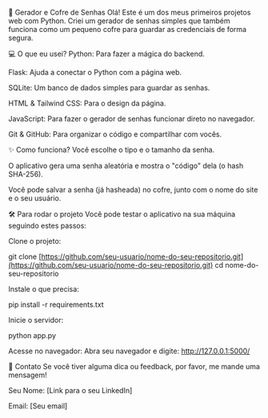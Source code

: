 🔐 Gerador e Cofre de Senhas
Olá! Este é um dos meus primeiros projetos web com Python. Criei um gerador de senhas simples que também funciona como um pequeno cofre para guardar as credenciais de forma segura.

💻 O que eu usei?
Python: Para fazer a mágica do backend.

Flask: Ajuda a conectar o Python com a página web.

SQLite: Um banco de dados simples para guardar as senhas.

HTML & Tailwind CSS: Para o design da página.

JavaScript: Para fazer o gerador de senhas funcionar direto no navegador.

Git & GitHub: Para organizar o código e compartilhar com vocês.

✨ Como funciona?
Você escolhe o tipo e o tamanho da senha.

O aplicativo gera uma senha aleatória e mostra o "código" dela (o hash SHA-256).

Você pode salvar a senha (já hasheada) no cofre, junto com o nome do site e o seu usuário.

🛠️ Para rodar o projeto
Você pode testar o aplicativo na sua máquina seguindo estes passos:

Clone o projeto:

git clone [https://github.com/seu-usuario/nome-do-seu-repositorio.git](https://github.com/seu-usuario/nome-do-seu-repositorio.git)
cd nome-do-seu-repositorio

Instale o que precisa:

pip install -r requirements.txt

Inicie o servidor:

python app.py

Acesse no navegador:
Abra seu navegador e digite: http://127.0.0.1:5000/

📧 Contato
Se você tiver alguma dica ou feedback, por favor, me mande uma mensagem!

Seu Nome: [Link para o seu LinkedIn]

Email: [Seu email]
